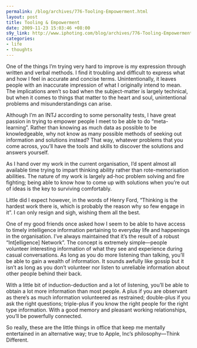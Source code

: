 ```yaml
--- 
permalink: /blog/archives/776-Tooling-Empowerment.html
layout: post
title: Tooling & Empowerment
date: 2009-11-23 15:03:46 +08:00
s9y_link: http://www.iphoting.com/blog/archives/776-Tooling-Empowerment.html
categories: 
- life
- thoughts
---
```

<p class="whiteline"><p>One of the things I&#8217;m trying very hard to improve is my expression through written and verbal methods. I find it troubling and difficult to express what and how I feel in accurate and concise terms. Unintentionally, it leaves people with an inaccurate impression of what I originally intend to mean. The implications aren&#8217;t so bad when the subject-matter is largely technical, but when it comes to things that matter to the heart and soul, unintentional problems and misunderstandings can arise.</p>
</p><p class="whiteline"><p>Although I&#8217;m an INTJ according to some personality tests, I have great passion in trying to empower people I meet to be able to do &#8220;meta-learning&#8221;. Rather than knowing as much data as possible to be knowledgeable, why not know as many possible methods of seeking out information and solutions instead? That way, whatever problems that you come across, you&#8217;ll have the tools and skills to discover the solutions and answers yourself.</p>
</p><p class="whiteline"><p>As I hand over my work in the current organisation, I&#8217;d spent almost all available time trying to impart thinking ability rather than rote-memorisation abilities. The nature of my work is largely ad-hoc problem solving and fire fighting; being able to know how to come up with solutions when you&#8217;re out of ideas is the key to surviving comfortably.</p>
</p><p class="whiteline"><p>Little did I expect however, in the words of Henry Ford, &#8220;Thinking is the hardest work there is, which is probably the reason why so few engage in it&#8221;. I can only resign and sigh, wishing them all the best.</p>
</p><p class="whiteline"><p>One of my good friends once asked how I seem to be able to have access to timely intelligence information pertaining to everyday life and happenings in the organisation. I&#8217;ve always maintained that it&#8217;s the result of a robust &#8220;Int[elligence] Network&#8221;. The concept is extremely simple—people volunteer interesting information of what they see and experience during casual conversations. As long as you do more listening than talking, you&#8217;ll be able to gain a wealth of information. It sounds awfully like gossip but it isn&#8217;t as long as you don&#8217;t volunteer nor listen to unreliable information about other people behind their back.</p>
</p><p class="whiteline"><p>With a little bit of induction-deduction and a lot of listening, you&#8217;ll be able to obtain a lot more information than most people. A plus if you are observant as there&#8217;s as much information volunteered as restrained; double-plus if you ask the right questions; triple-plus if you know the right people for the right type information. With a good memory and pleasant working relationships, you&#8217;ll be powerfully connected.</p>
</p><p class="break"><p>So really, these are the little things in office that keep me mentally entertained in an alternative way; true to Apple, Inc&#8217;s philosophy—Think Different.</p></p>
